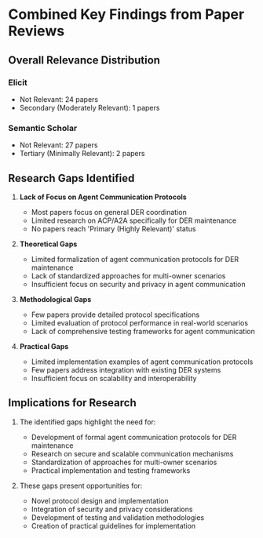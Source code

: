 # Combined Key Findings from Paper Reviews

## Overall Relevance Distribution

### Elicit
- Not Relevant: 24 papers
- Secondary (Moderately Relevant): 1 papers

### Semantic Scholar
- Not Relevant: 27 papers
- Tertiary (Minimally Relevant): 2 papers

## Research Gaps Identified
1. **Lack of Focus on Agent Communication Protocols**
   - Most papers focus on general DER coordination
   - Limited research on ACP/A2A specifically for DER maintenance
   - No papers reach 'Primary (Highly Relevant)' status

2. **Theoretical Gaps**
   - Limited formalization of agent communication protocols for DER maintenance
   - Lack of standardized approaches for multi-owner scenarios
   - Insufficient focus on security and privacy in agent communication

3. **Methodological Gaps**
   - Few papers provide detailed protocol specifications
   - Limited evaluation of protocol performance in real-world scenarios
   - Lack of comprehensive testing frameworks for agent communication

4. **Practical Gaps**
   - Limited implementation examples of agent communication protocols
   - Few papers address integration with existing DER systems
   - Insufficient focus on scalability and interoperability

## Implications for Research
1. The identified gaps highlight the need for:
   - Development of formal agent communication protocols for DER maintenance
   - Research on secure and scalable communication mechanisms
   - Standardization of approaches for multi-owner scenarios
   - Practical implementation and testing frameworks

2. These gaps present opportunities for:
   - Novel protocol design and implementation
   - Integration of security and privacy considerations
   - Development of testing and validation methodologies
   - Creation of practical guidelines for implementation
